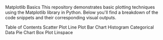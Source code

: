 


Matplotlib Basics
This repository demonstrates basic plotting techniques using the Matplotlib library in Python. Below you'll find a breakdown of the code snippets and their corresponding visual outputs.

Table of Contents
Scatter Plot
Line Plot
Bar Chart
Histogram
Categorical Data
Pie Chart
Box Plot
Linspace
